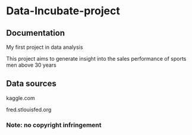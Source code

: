# Data-Incubate-project

## Documentation
My first project in data analysis 

This project aims to generate insight into the sales performance of sports men above 30 years
## Data sources
kaggle.com

fred.stlouisfed.org
### Note: no copyright infringement
